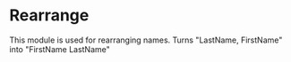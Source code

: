 Rearrange
=========

This module is used for rearranging names.
Turns "LastName, FirstName" into "FirstName LastName"

